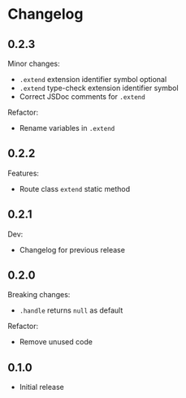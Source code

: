 # Changelog

## 0.2.3

Minor changes:

* `.extend` extension identifier symbol optional
* `.extend` type-check extension identifier symbol
* Correct JSDoc comments for `.extend`

Refactor:

* Rename variables in `.extend`

## 0.2.2

Features:

* Route class `extend` static method

## 0.2.1

Dev:

* Changelog for previous release

## 0.2.0

Breaking changes:

* `.handle` returns `null` as default

Refactor:

* Remove unused code

## 0.1.0

* Initial release
